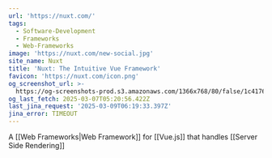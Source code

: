 ```yaml
---
url: 'https://nuxt.com/'
tags:
  - Software-Development
  - Frameworks
  - Web-Frameworks
image: 'https://nuxt.com/new-social.jpg'
site_name: Nuxt
title: 'Nuxt: The Intuitive Vue Framework'
favicon: 'https://nuxt.com/icon.png'
og_screenshot_url: >-
  https://og-screenshots-prod.s3.amazonaws.com/1366x768/80/false/1c4176bac409bfcdb80feed7ff08a546d90fa56493b5cd7242d26a4e12c077f5.jpeg
og_last_fetch: 2025-03-07T05:20:56.422Z
last_jina_request: '2025-03-09T06:19:33.397Z'
jina_error: TIMEOUT
---
```




A [[Web Frameworks|Web Framework]] for [[Vue.js]] that handles [[Server Side Rendering]]
